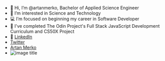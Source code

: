 - 👋 Hi, I’m @artanmerko, Bachelor of Applied Science Engineer
- 👀 I’m interested in Science and Technology
- 💻 I’m focused on beginning my career in Software Developer
- 🌱  I've completed The Odin Project's Full Stack JavaScript Development Curriculum and CS50X Project
- :link: [LinkedIn](https://www.linkedin.com/in/artan-merko-5b5b35231/)
- [Twitter](https://twitter.com/ArtanMerko) 
- [Artan Merko](https://artanmerko.github.io/homepage/)
- ![image title](https://rushter.com/counter.svg)

<!-- -
artanmerko/artanmerko is a ✨ special ✨ repository because its `README.md` (this file) appears on your GitHub profile.
You can click the Preview link to take a look at your changes.

![image title](https://rushter.com/counter.svg)
![github](https://img.shields.io/badge/GitHub-000000?style=for-the-badge&logo=G!itHub&logoColor=white)


--->
